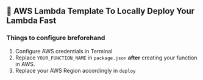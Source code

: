 ## 🚀 AWS Lambda Template To Locally Deploy Your Lambda Fast

### Things to configure breforehand

1. Configure AWS credentials in Terminal
2. Replace `YOUR_FUNCTION_NAME` in `package.json` __after__ creating your function in AWS.
3. Replace your AWS Region accordingly in `deploy`